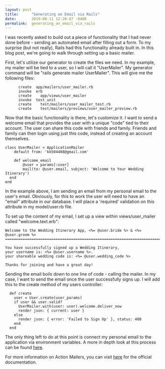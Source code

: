 ```yaml
---
layout: post
title:      "Generating an Email via Rails"
date:       2019-08-11 12:20:47 -0400
permalink:  generating_an_email_via_rails
---
```


I was recently asked to build out a piece of functionality that I had never done before - sending an automated email after filling out a form.  To my surprise (but not really), Rails had this functionality already built in.  In this blog post, we're going to walk through setting up a basic mailer.

First, let's utilize our generator to create the files we need.  In my example, my mailer will be tied to a user, so I will call it "UserMailer".  My generator command will be "rails generate mailer UserMailer".  This will give me the following files:

```
      create  app/mailers/user_mailer.rb
      invoke  erb
      create    app/views/user_mailer
      invoke  test_unit
      create    test/mailers/user_mailer_test.rb
      create    test/mailers/previews/user_mailer_preview.rb
```

Now that the basic functionality is there, let's customize it.  I want to send a welcome email that provides the user with a unique "code" tied to their account.  The user can share this code with friends and family.  Friends and family can then login using just this code, instead of creating an account themselves.

```
class UserMailer < ApplicationMailer
	default from: 'kk504408@gmail.com'

	def welcome_email
    	@user = params[:user]
    	mail(to: @user.email, subject: 'Welcome to Your Wedding Itinerary')
  end
end
```

In the example above, I am sending an email from my personal email to the user's email.  Obviously, for this to work the user will need to have an "email" attribute in our database.  I will place a 'required' validation on this attribute in my model/user.rb file.

To set up the content of my email, I set up a view within views/user_mailer called "welcome.text.erb":

```
Welcome to the Wedding Itinerary App, <%= @user.bride %> & <%= @user.groom %>
=============================================================================
 
You have successfully signed up a Wedding Itinerary,
your username is: <%= @user.username %>.
your shareable wedding code is: <%= @user.wedding_code %>
  
Thanks for joining and have a great day!
```

Sending the email boils down to one line of code - calling the mailer.  In my case, I want to send the email once the user successfully signs up.  I will add this to the create method of my users controller:

```
  def create 
    user = User.create(user_params)
    if user && user.valid?
      UserMailer.with(user: user).welcome.deliver_now
      render json: { current: user }
    else
      render json: { error: 'Failed to Sign Up' }, status: 400
    end
  end
```

The only thing left to do at this point is connect my personal email to the application via environment variables.  A more in depth look at this process can be found [here](http://railsapps.github.io/rails-environment-variables.html). 

For more information on Action Mailers, you can visit [here](https://guides.rubyonrails.org/action_mailer_basics.html) for the official documentation.
